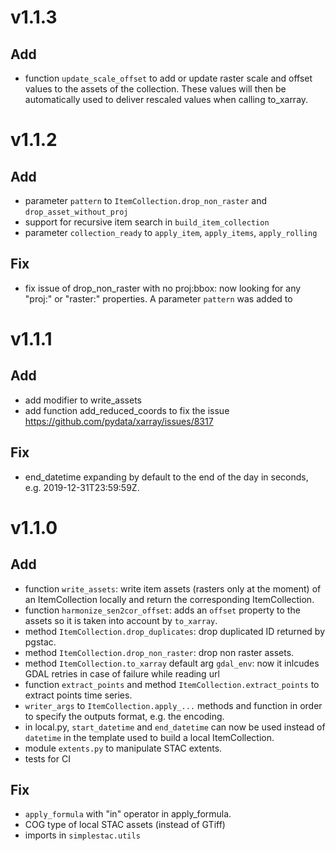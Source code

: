# v1.1.3

## Add
 - function `update_scale_offset` to add or update raster scale and offset values to the assets of the collection. These values will then be automatically used to deliver rescaled values when calling to_xarray.

# v1.1.2

## Add
- parameter `pattern` to `ItemCollection.drop_non_raster` and `drop_asset_without_proj`
- support for recursive item search in `build_item_collection`
- parameter `collection_ready` to `apply_item`, `apply_items`, `apply_rolling`

## Fix
- fix issue of drop_non_raster with no proj:bbox: now looking for any "proj:" or "raster:" properties.
  A parameter `pattern` was added to 

# v1.1.1

## Add
- add modifier to write_assets
- add function add_reduced_coords to fix the issue https://github.com/pydata/xarray/issues/8317

## Fix
- end_datetime expanding by default to the end of the day in seconds, e.g. 2019-12-31T23:59:59Z.

# v1.1.0

## Add

- function `write_assets`: write item assets (rasters only at the moment) of an ItemCollection locally and return the corresponding ItemCollection.
- function `harmonize_sen2cor_offset`: adds an `offset` property to the assets so it is taken into account by `to_xarray`.
- method `ItemCollection.drop_duplicates`: drop duplicated ID returned by pgstac.
- method `ItemCollection.drop_non_raster`: drop non raster assets.
- method `ItemCollection.to_xarray` default arg `gdal_env`: now it inlcudes GDAL retries in case of failure while reading url
- function `extract_points` and method `ItemCollection.extract_points` to extract points time series.
- `writer_args` to `ItemCollection.apply_...` methods and function in order to specify the outputs format, e.g. the encoding.
- in local.py, `start_datetime` and `end_datetime` can now be used instead of `datetime` in the template used to build a local ItemCollection.
- module `extents.py` to manipulate STAC extents.
- tests for CI

## Fix

- `apply_formula` with "in" operator in apply_formula.
- COG type of local STAC assets (instead of GTiff)
- imports in `simplestac.utils`
